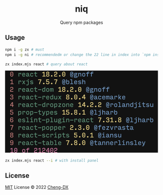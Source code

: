 
<h1 align="center">niq</h1>

<p align="center">Query npm packages</p>


## Usage
```sh
npm i -g zx # must
npm i -g ni # recommendedm or change the 22 line in index into `npm install`
```
```sh
zx index.mjs react # query about react
```
![run](run.png)
```sh
zx index.mjs react --i # with install panel
```
## License
[MIT](./LICENSE) License © 2022 [Cheng-DX](https://github.com/Cheng-DX)
